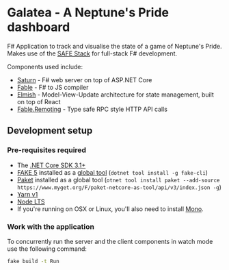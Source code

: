 # Galatea - A Neptune's Pride dashboard

F# Application to track and visualise the state of a game of Neptune's Pride.
Makes use of the [SAFE Stack](https://safe-stack.github.io/) for full-stack F# development.

Components used include:
* [Saturn](https://saturnframework.org/docs/) - F# web server on top of ASP.NET Core
* [Fable](https://fable.io/docs/) - F# to JS compiler
* [Elmish](https://elmish.github.io/elmish/) - Model-View-Update architecture for state management, built on top of React
* [Fable.Remoting](https://zaid-ajaj.github.io/Fable.Remoting/) - Type safe RPC style HTTP API calls

## Development setup

### Pre-requisites required
* The [.NET Core SDK 3.1+](https://www.microsoft.com/net/download)
* [FAKE 5](https://fake.build/) installed as a [global tool](https://fake.build/fake-gettingstarted.html#Install-FAKE)
  (`dotnet tool install -g fake-cli`)
* [Paket](https://fsprojects.github.io/Paket/) installed as a global tool (`otnet tool install paket --add-source https://www.myget.org/F/paket-netcore-as-tool/api/v3/index.json -g`)
* [Yarn v1](https://yarnpkg.com/lang/en/docs/install/)
* [Node LTS](https://nodejs.org/en/download/)
* If you're running on OSX or Linux, you'll also need to install [Mono](https://www.mono-project.com/docs/getting-started/install/).

### Work with the application


To concurrently run the server and the client components in watch mode use the following command:

```bash
fake build -t Run
```
